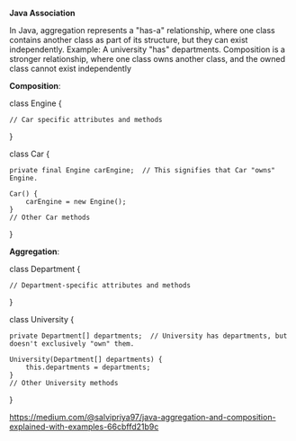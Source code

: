 **Java Association**

In Java, aggregation represents a "has-a" relationship, where one class contains another class as part of its structure, but they can exist independently. 
Example: A university "has" departments. Composition is a stronger relationship, where one class owns another class, and the owned class cannot exist independently

**Composition**:

class Engine {

    // Car specific attributes and methods
    
}

class Car {

    private final Engine carEngine;  // This signifies that Car "owns" Engine.

    Car() {
        carEngine = new Engine();
    }
    // Other Car methods
}

**Aggregation**:

class Department {

    // Department-specific attributes and methods
}

class University {

    private Department[] departments;  // University has departments, but doesn't exclusively "own" them.

    University(Department[] departments) {
        this.departments = departments;
    }
    // Other University methods
}

https://medium.com/@salvipriya97/java-aggregation-and-composition-explained-with-examples-66cbffd21b9c

